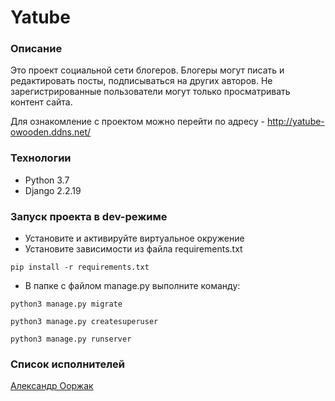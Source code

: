 # Yatube
### Описание
Это проект социальной сети блогеров. Блогеры могут писать и редактировать посты, подписываться на других авторов. Не зарегистрированные пользователи могут только просматривать   контент сайта.
 
Для ознакомление с проектом можно перейти по адресу - http://yatube-owooden.ddns.net/
### Технологии
* Python 3.7
* Django 2.2.19
### Запуск проекта в dev-режиме
- Установите и активируйте виртуальное окружение
- Установите зависимости из файла requirements.txt 
```
pip install -r requirements.txt
``` 
- В папке с файлом manage.py выполните команду: 
```
python3 manage.py migrate
```
```
python3 manage.py createsuperuser
```
```
python3 manage.py runserver
```
### Список исполнителей

[Александр Ооржак](https://github.com/Oorzhakau)

